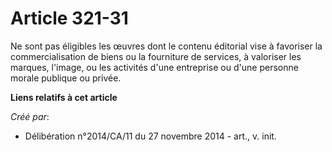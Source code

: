# Article 321-31

Ne sont pas éligibles les œuvres dont le contenu éditorial vise à favoriser la commercialisation de biens ou la fourniture de
services, à valoriser les marques, l'image, ou les activités d'une entreprise ou d'une personne morale publique ou privée.

**Liens relatifs à cet article**

_Créé par_:

  - Délibération n°2014/CA/11 du 27 novembre 2014 - art., v. init.
